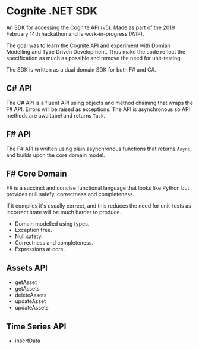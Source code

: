 # Cognite .NET SDK

An SDK for accessing the Cognite API (v5). Made as part of the 2019 February 14th hackathon and is work-in-progress (WIP).

The goal was to learn the Cognite API and experiment with Domian Modelling and Type Driven Development. Thus make the code reflect the specification as much as possible and remove the need for unit-testing.

The SDK is written as a dual domain SDK for both F# and C#.

## C# API

The C# API is a fluent API using objects and method chaining that wraps the F# API. Errors will be
raised as exceptions. The API is asynchronous so API methods are awaitabel and returns `Task`.

## F# API

The F# API is written using plain asynchronous functions that returns `Async`, and builds upon the core domain model.

## F# Core Domain

F# is a succinct and concise functional language that looks like Python but provides null safefy, correctness and completeness.

If it compiles it's usually correct, and this reduces the need for unit-tests as incorrect state will be much harder to produce.

- Domain modelled using types.
- Exception free.
- Null safety.
- Correctness and completeness.
- Expressions at core.
 
## Assets API

- getAsset
- getAssets
- deleteAssets
- updateAsset
- updateAssets

## Time Series API

- insertData